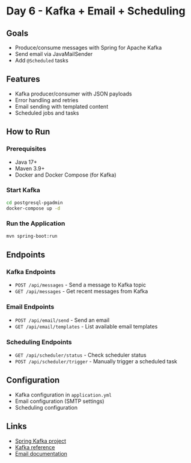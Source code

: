 # Day 6 - Kafka + Email + Scheduling

## Goals
- Produce/consume messages with Spring for Apache Kafka
- Send email via JavaMailSender
- Add `@Scheduled` tasks

## Features
- Kafka producer/consumer with JSON payloads
- Error handling and retries
- Email sending with templated content
- Scheduled jobs and tasks

## How to Run

### Prerequisites
- Java 17+
- Maven 3.9+
- Docker and Docker Compose (for Kafka)

### Start Kafka
```bash
cd postgresql-pgadmin
docker-compose up -d
```

### Run the Application
```bash
mvn spring-boot:run
```

## Endpoints

### Kafka Endpoints
- `POST /api/messages` - Send a message to Kafka topic
- `GET /api/messages` - Get recent messages from Kafka

### Email Endpoints
- `POST /api/email/send` - Send an email
- `GET /api/email/templates` - List available email templates

### Scheduling Endpoints
- `GET /api/scheduler/status` - Check scheduler status
- `POST /api/scheduler/trigger` - Manually trigger a scheduled task

## Configuration
- Kafka configuration in `application.yml`
- Email configuration (SMTP settings)
- Scheduling configuration

## Links
- [Spring Kafka project](https://spring.io/projects/spring-kafka)
- [Kafka reference](https://docs.spring.io/spring-kafka/reference/)
- [Email documentation](https://docs.spring.io/spring-boot/reference/io/email.html)
